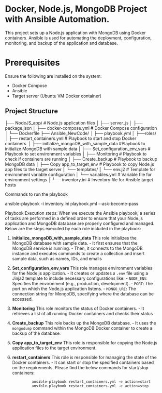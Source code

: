 
# Docker, Node.js, MongoDB Project with Ansible Automation.
 This project sets up a Node.js application with MongoDB using Docker containers. Ansible is used for automating the deployment, configuration, monitoring, and backup of the application and database.

# Prerequisites
 Ensure the following are installed on the system: 
- Docker Compose 
 - Ansible
-  Target server (Ubuntu VM Docker container)

## Project Structure

├── NodeJS_app/                   # Node.js application files
│   ├── server..js
│   ├── package.json
│   ├── docker-compose.yml      # Docker Compose configuration
│   └── Dockerfile
├── Ansible_NewCode/
│   ├── playbook.yml
│   ├──roles/
│          ├── restart_containers.yml     # Playbook to start and stop Docker containers.
│          ├── initialize_mongoDB_with_sample_data  #Playbook to initialize MongoDB with sample data
│          ├── Set_configuration_env_vars        # Playbook to set environment variables
│          ├── Monitoring         # Playbook to check if containers are running 
│          ├── Create_backup     # Playbook to backup MongoDB data
│          ├── Copy app_to_target_env   # Playbook to copy Node.js app files to the target server
│   └── templates/
│       └── env.j2    # Template for environment variable configuration
│   └── variables.yml   # Variable file for environment settings
│   └── inventory.ini   # Inventory file for Ansible target hosts


Commands to run the playbook

ansible-playbook -i inventory.ini playbook.yml --ask-become-pass


Playbook Execution steps: 
When we execute the Ansible playbook, a series of tasks are performed in a defined order to ensure that your Node.js application and MongoDB database are properly configured and managed. Below are the steps executed by each role included in the playbook: 

1.	 **initialize_mongoDB_with_sample_data** 
 This role initializes the MongoDB database with sample data. - It first ensures that the MongoDB service is running. - Then, it connects to the MongoDB instance and executes commands to create a collection and insert sample data, such as names, IDs, and emails

2.	 **Set_configuration_env_vars** 
 This role manages environment variables for the Node.js application. - It creates or updates a `.env` file using a Jinja2 template to include necessary configurations like: - `NODE_ENV`: Specifies the environment (e.g., production, development). - `PORT`: The port on which the Node.js application listens. - `MONGO_URI`: The connection string for MongoDB, specifying where the database can be accessed. 

3.	**Monitoring** 
 This role monitors the status of Docker containers. - It retrieves a list of all running Docker containers and checks their status

4.	**Create_backup** 
This role backs up the MongoDB database. - It uses the `mongodump` command within the MongoDB Docker container to create a backup of the database. 

5.	**Copy app_to_target_env** 
 This role is responsible for copying the Node.js application files to the target environment. 


6.	 **restart_containers** 
 This role is responsible for managing the state of the Docker containers. - It can start or stop the specified containers based on the requirements.  Please find the below commands for start/stop containers:

                  ansible-playbook restart_containers.yml -e action=start
                  ansible-playbook restart_containers.yml -e action=stop



